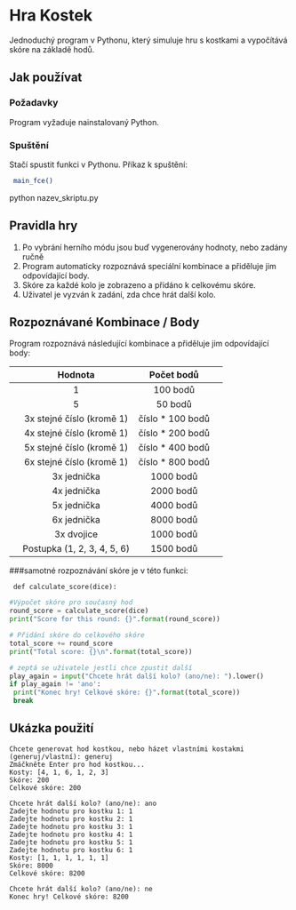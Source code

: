 # Hra Kostek

Jednoduchý program v Pythonu, který simuluje hru s kostkami a vypočítává skóre na základě hodů.

## Jak používat

### Požadavky

Program vyžaduje nainstalovaný Python.

### Spuštění

Stačí spustit funkci v Pythonu. Příkaz k spuštění:
```bash
 main_fce()
```
python nazev_skriptu.py
## Pravidla hry
1. Po vybrání herního módu jsou buď vygenerovány hodnoty, nebo zadány ručně
2. Program automaticky rozpoznává speciální kombinace a přiděluje jim odpovídající body.
3. Skóre za každé kolo je zobrazeno a přidáno k celkovému skóre.
4. Uživatel je vyzván k zadání, zda chce hrát další kolo.
## Rozpoznávané Kombinace / Body
Program rozpoznává následující kombinace a přiděluje jim odpovídající body:

|           | Hodnota           |   Počet bodů   |           |
|:---------:|:-----------------:|:--------------:|:---------:|
|           |             1     |    100 bodů    |           |
|           |             5     |    50 bodů     |           |
|           |3x stejné číslo (kromě 1)|číslo * 100 bodů|           |
|           |4x stejné číslo (kromě 1)|číslo * 200 bodů|           |
|           |5x stejné číslo (kromě 1)|číslo * 400 bodů|           |
|           |6x stejné číslo (kromě 1)|číslo * 800 bodů|           |
|           |       3x jednička   |   1000 bodů    |           |
|           |       4x jednička   |   2000 bodů    |           |
|           |       5x jednička   |   4000 bodů    |           |
|           |       6x jednička   |   8000 bodů    |           |
|           |       3x dvojice    |   1000 bodů    |           |
|           |Postupka (1, 2, 3, 4, 5, 6)|   1500 bodů    |           |

###samotné rozpoznávání skóre je v této funkci:
```
 def calculate_score(dice): 
```

```python
#Výpočet skóre pro současný hod
round_score = calculate_score(dice)
print("Score for this round: {}".format(round_score))

# Přidání skóre do celkového skóre
total_score += round_score
print("Total score: {}\n".format(total_score))

# zeptá se uživatele jestli chce zpustit další
play_again = input("Chcete hrát další kolo? (ano/ne): ").lower()
if play_again != 'ano':
 print("Konec hry! Celkové skóre: {}".format(total_score))
 break
```


## Ukázka použití
```
Chcete generovat hod kostkou, nebo házet vlastními kostakmi (generuj/vlastní): generuj
Zmáčkněte Enter pro hod kostkou...
Kosty: [4, 1, 6, 1, 2, 3]
Skóre: 200
Celkové skóre: 200

Chcete hrát další kolo? (ano/ne): ano
Zadejte hodnotu pro kostku 1: 1
Zadejte hodnotu pro kostku 2: 1
Zadejte hodnotu pro kostku 3: 1
Zadejte hodnotu pro kostku 4: 1
Zadejte hodnotu pro kostku 5: 1
Zadejte hodnotu pro kostku 6: 1
Kosty: [1, 1, 1, 1, 1, 1]
Skóre: 8000
Celkové skóre: 8200

Chcete hrát další kolo? (ano/ne): ne
Konec hry! Celkové skóre: 8200
```
